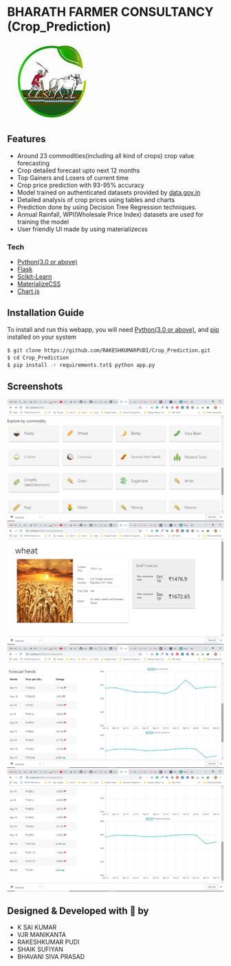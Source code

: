 # BHARATH FARMER CONSULTANCY (Crop_Prediction)
[![BHARATH FARMER CONSULTANCY](https://github.com/RAKESHKUMARPUDI/India-Farmer-Consultancy/blob/master/static/kisan.jpg)](https://github.com/RAKESHKUMARPUDI/India-Farmer-Consultancy)

## Features
  - Around 23 commodities(including all kind of crops) crop value forecasting
  - Crop detailed forecast upto next 12 months
  - Top Gainers and Losers of current time
  - Crop price prediction with 93-95% accuracy
  - Model trained on authenticated datasets provided by [data.gov.in](https://data.gov.in)
  - Detailed analysis of crop prices using tables and charts
  - Prediction done by using Decision Tree Regression techniques.
  - Annual Rainfall, WPI(Wholesale Price Index) datasets are used for training the model
  - User friendly UI made by using materializecss
 
### Tech
* [Python(3.0 or above)](https://www.python.org/)
* [Flask](http://flask.pocoo.org/)
* [Scikit-Learn](https://scikit-learn.org/)
* [MaterializeCSS](https://materializecss.com/)
* [Chart.js](https://www.chartjs.org/)

## Installation Guide
To install and run this webapp, you will need [Python(3.0 or above)](https://www.python.org/), and [pip](https://pypi.org/project/pip/) installed on your system
```sh
$ git clone https://github.com/RAKESHKUMARPUDI/Crop_Prediction.git
$ cd Crop_Prediction
$ pip install -r requirements.txt$ python app.py
```

## Screenshots
[![BHARATH FARMER CONSULTANCY](https://github.com/RAKESHKUMARPUDI/India-Farmer-Consultancy/blob/master/static/Screenshot%20(24).png)](https://github.com/RAKESHKUMARPUDI/India-Farmer-Consultancy)
[![BHARATH FARMER CONSULTANCY](https://github.com/RAKESHKUMARPUDI/India-Farmer-Consultancy/blob/master/static/Screenshot%20(25).png)](https://github.com/RAKESHKUMARPUDI/India-Farmer-Consultancy)
[![BHARATH FARMER CONSULTANCY](https://github.com/RAKESHKUMARPUDI/India-Farmer-Consultancy/blob/master/static/Screenshot%20(26).png)](https://github.com/RAKESHKUMARPUDI/India-Farmer-Consultancy)
[![BHARATH FARMER CONSULTANCY](https://github.com/RAKESHKUMARPUDI/India-Farmer-Consultancy/blob/master/static/Screenshot%20(27).png)](https://github.com/RAKESHKUMARPUDI/India-Farmer-Consultancy)

## Designed & Developed with :sparkling_heart: by
- K SAI KUMAR
- VJR MANIKANTA
- RAKESHKUMAR PUDI
- SHAIK SUFIYAN
- BHAVANI SIVA PRASAD
